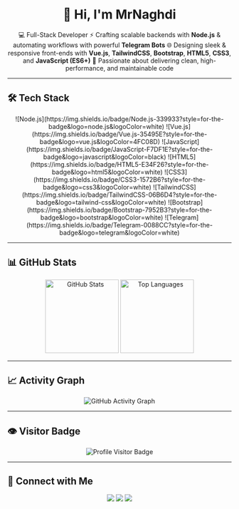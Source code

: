 <h1 align="center">👋 Hi, I'm MrNaghdi</h1>

<p align="center">
  💻 Full-Stack Developer 
  ⚡ Crafting scalable backends with <b>Node.js</b> & automating workflows with powerful <b>Telegram Bots</b>  
  🌐 Designing sleek & responsive front-ends with <b>Vue.js</b>, <b>TailwindCSS</b>, <b>Bootstrap</b>, <b>HTML5</b>, <b>CSS3</b>, and <b>JavaScript (ES6+)</b>  
  🚀 Passionate about delivering clean, high-performance, and maintainable code  
</p>

---

## 🛠️ Tech Stack

<p align="center">
  ![Node.js](https://img.shields.io/badge/Node.js-339933?style=for-the-badge&logo=node.js&logoColor=white)
  ![Vue.js](https://img.shields.io/badge/Vue.js-35495E?style=for-the-badge&logo=vue.js&logoColor=4FC08D)
  ![JavaScript](https://img.shields.io/badge/JavaScript-F7DF1E?style=for-the-badge&logo=javascript&logoColor=black)
  ![HTML5](https://img.shields.io/badge/HTML5-E34F26?style=for-the-badge&logo=html5&logoColor=white)
  ![CSS3](https://img.shields.io/badge/CSS3-1572B6?style=for-the-badge&logo=css3&logoColor=white)
  ![TailwindCSS](https://img.shields.io/badge/TailwindCSS-06B6D4?style=for-the-badge&logo=tailwind-css&logoColor=white)
  ![Bootstrap](https://img.shields.io/badge/Bootstrap-7952B3?style=for-the-badge&logo=bootstrap&logoColor=white)
  ![Telegram](https://img.shields.io/badge/Telegram-0088CC?style=for-the-badge&logo=telegram&logoColor=white)
</p>

---

## 📊 GitHub Stats

<p align="center">
  <img src="https://github-readme-stats.vercel.app/api?username=MrNaghdi&show_icons=true&theme=radical&hide_title=true" alt="GitHub Stats" height="165"/>
  <img src="https://github-readme-stats.vercel.app/api/top-langs/?username=MrNaghdi&layout=compact&theme=radical" alt="Top Languages" height="165"/>
</p>

---

## 📈 Activity Graph

<p align="center">
  <img src="https://activity-graph.herokuapp.com/graph?username=MrNaghdi&theme=react-dark" alt="GitHub Activity Graph"/>
</p>

---

## 👁️ Visitor Badge

<p align="center">
  <img src="https://visitor-badge.laobi.icu/badge?page_id=MrNaghdi.MrNaghdi" alt="Profile Visitor Badge"/>
</p>

---

## 🤝 Connect with Me

<p align="center">
  <a href="https://github.com/MrNaghdi"><img src="https://img.shields.io/badge/GitHub-000?style=for-the-badge&logo=github&logoColor=white"/></a>
  <a href="https://t.me/MrNaghdi"><img src="https://img.shields.io/badge/Telegram-0088CC?style=for-the-badge&logo=telegram&logoColor=white"/></a>
  <a href="mailto:MrNaghdi8@gmail.com"><img src="https://img.shields.io/badge/Email-D14836?style=for-the-badge&logo=gmail&logoColor=white"/></a>
</p>
